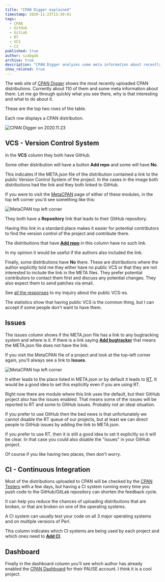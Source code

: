 ```yaml
---
title: "CPAN Digger explained"
timestamp: 2020-11-23T15:30:01
tags:
  - CPAN
  - GitHub
  - GitLab
  - RT
  - VCS
  - CI
published: true
author: szabgab
archive: true
description: "CPAN Digger analyzes some meta information about recently uploaded Perl distributions."
show_related: true
---
```



The web site of [CPAN Digger](https://cpan-digger.perlmaven.com/) shows the most recently uploaded CPAN distributions. Currently about 110 of them
and some meta information about them. Let me go through quickly what you see there, why is that interesting and what to do about it.



These are the top two rows of the table.

Each row displays a CPAN distribution.

<img src="/img/cpan-digger-20201123.png" alt="CPAN Digger on 2020.11.23" />

## VCS - Version Control System

In the **VCS** column they both have GitHub.

Some other distribution will have a button **Add repo** and some will have **No**.

This indicates if the META.json file of the distribution contained a link to the public Version Control System of the project.
In the cases in the image both distributions had the link and they both linked to GitHub.

If you were to visit the [MetaCPAN](https://metacpan.org/) page of either of these modules, in the top left corner you'd see something like this:

<img src="/img/metacpan-top-left.png" alt="MetaCPAN top left corner" />

They both have a **Repository** link that leads to their GitHub repository.

Having this link in a standard place makes it easier for potential contributors to find the version control of the project and contribute there.

The distributions that have <a href="/how-to-add-link-to-version-control-system-of-a-cpan-distributions">**Add repo**</a> in this column have no such link.

In my opinion it would be useful if the authors also included the link.


Finally, some distributions have **No** there. These are distributions where the author explicitly told me they either have no public VCS or that they are
not interested to include the link in the META files. They prefer potential contributors to contact them first and discuss any potential changes. They also expect
them to send patches via email.

See [all the responses](/cpan-digger) to my inquiry about the public VCS-es.

The statistics show that having public VCS is the common thing, but I can accept if some people don't want to have them.

## Issues

The issues column shows if the META.json file has a link to any bugtracking system and where is it.
If there is a link saying <a href="/how-to-add-link-to-version-control-system-of-a-cpan-distributions">**Add bugtracker**</a>
that means the META.json file does not have the link.

If you visit the MetaCPAN file of a project and look at the top-left corner again, you'll always see a link to **Issues**.

<img src="/img/metacpan-top-left.png" alt="MetaCPAN top left corner" />

It either leads to the place listed in META.json or by default it leads to [RT](https://rt.cpan.org/). It would be a good idea
to set this explicitly even if you are using RT.

Right now there are module where this link uses the default, but their GitHub project also has the issues enabled. That means some of the issues will
be reported to RT and some to GitHub issues. Probably not an ideal situation.

If you prefer to use GitHub then the bed news is that unfortunately we cannot disable the RT queue of our projects, but at least we can direct people to
GitHub issues by adding the link to META.json.

If you prefer to use RT, then it is still a good idea to set it explicitly so it will be clear. In that case you could also disable the "issues" in your GitHub project.

Of course if you like having two places, then don't worry.

## CI - Continuous Integration

Most of the distributions uploaded to CPAN will be checked by the [CPAN Testers](http://www.cpantesters.org/) with a few days, but having a CI system running
every time you push code to the GitHub/GitLab repository can shorten the feedback cycle.

It can help you reduce the chances of uploading distributions that are broken, or that are broken on one of the operating systems.

A CI system can usually test your code on all 3 major operating systems and on multiple versions of Perl.

This column indicates which CI systems are being used by each project and which ones need to <a href="/ci">**Add CI**</a>.


## Dashboard

Finally in the dashboard column you'll see which author has already enabled the [CPAN Dashboard](https://cpandashboard.com/)
for their PAUSE account. I think it is a cool project.

